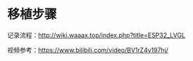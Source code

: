 # 移植步骤

记录流程：http://wiki.waaax.top/index.php?title=ESP32_LVGL

视频参考：https://www.bilibili.com/video/BV1rZ4y197hj/